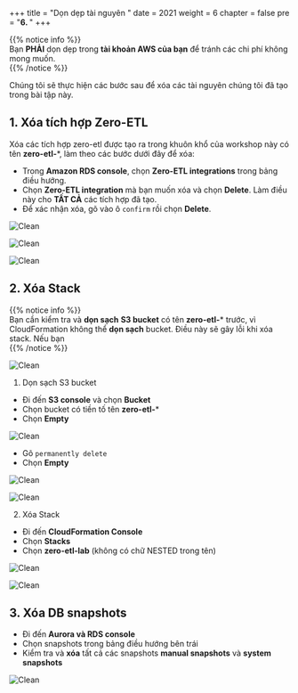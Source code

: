 +++
title = "Dọn dẹp tài nguyên  "
date = 2021
weight = 6
chapter = false
pre = "<b>6. </b>"
+++

{{% notice info %}}  
Bạn **PHẢI** dọn dẹp trong **tài khoản AWS của bạn** để tránh các chi phí không mong muốn.  
{{% /notice %}}

Chúng tôi sẽ thực hiện các bước sau để xóa các tài nguyên chúng tôi đã tạo trong bài tập này.

## 1. Xóa tích hợp Zero-ETL
Xóa các tích hợp zero-etl được tạo ra trong khuôn khổ của workshop này có tên **zero-etl-***, làm theo các bước dưới đây để xóa:

+ Trong **Amazon RDS console**, chọn **Zero-ETL integrations** trong bảng điều hướng.
+ Chọn **Zero-ETL integration** mà bạn muốn xóa và chọn **Delete**. Làm điều này cho **TẤT CẢ** các tích hợp đã tạo.
+ Để xác nhận xóa, gõ vào ô `confirm` rồi chọn **Delete**.

![Clean](/images/7.clean/1.png)

![Clean](/images/7.clean/2.png)

![Clean](/images/7.clean/3.png)

## 2. Xóa Stack

{{% notice info %}}  
Bạn cần kiểm tra và **dọn sạch** **S3 bucket** có tên **zero-etl-*** trước, vì CloudFormation không thể **dọn sạch** bucket. Điều này sẽ gây lỗi khi xóa stack. Nếu bạn  
{{% /notice %}}

![Clean](/images/7.clean/8.png)

1. Dọn sạch S3 bucket

+ Đi đến **S3 console** và chọn **Bucket**
+ Chọn bucket có tiền tố tên **zero-etl-*** 
+ Chọn **Empty**

![Clean](/images/7.clean/6.png)

+ Gõ `permanently delete`
+ Chọn **Empty**

![Clean](/images/7.clean/5.png)

![Clean](/images/7.clean/7.png)

2. Xóa Stack

+ Đi đến **CloudFormation Console**
+ Chọn **Stacks**
+ Chọn **zero-etl-lab** (không có chữ NESTED trong tên)

![Clean](/images/7.clean/4.png)

![Clean](/images/7.clean/11.png)

## 3. Xóa DB snapshots

+ Đi đến **Aurora và RDS console**
+ Chọn snapshots trong bảng điều hướng bên trái
+ Kiểm tra và **xóa** tất cả các snapshots **manual snapshots** và **system snapshots**

![Clean](/images/7.clean/12.png)

